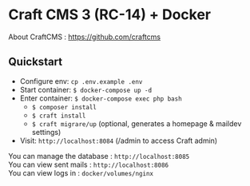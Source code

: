 # Craft CMS 3 (RC-14) + Docker

About CraftCMS : https://github.com/craftcms

## Quickstart
- Configure env: `cp .env.example .env` 
- Start container: `$ docker-compose up -d` 
- Enter container: `$ docker-compose exec php bash` 
    - `$ composer install` 
    - `$ craft install` 
    - `$ craft migrare/up` (optional, generates a homepage & maildev settings)
- Visit: `http://localhost:8084` (/admin to access Craft admin)

You can manage the database : `http://localhost:8085`  
You can view sent mails : `http://localhost:8086`  
You can view logs in : `docker/volumes/nginx`
